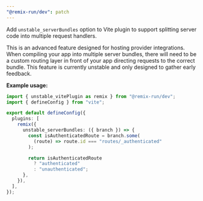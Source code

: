 ```yaml
---
"@remix-run/dev": patch
---
```


Add `unstable_serverBundles` option to Vite plugin to support splitting server code into multiple request handlers.

This is an advanced feature designed for hosting provider integrations. When compiling your app into multiple server bundles, there will need to be a custom routing layer in front of your app directing requests to the correct bundle. This feature is currently unstable and only designed to gather early feedback.

**Example usage:**

```ts
import { unstable_vitePlugin as remix } from "@remix-run/dev";
import { defineConfig } from "vite";

export default defineConfig({
  plugins: [
    remix({
      unstable_serverBundles: ({ branch }) => {
        const isAuthenticatedRoute = branch.some(
          (route) => route.id === "routes/_authenticated"
        );

        return isAuthenticatedRoute
          ? "authenticated"
          : "unauthenticated";
      },
    }),
  ],
});
```
